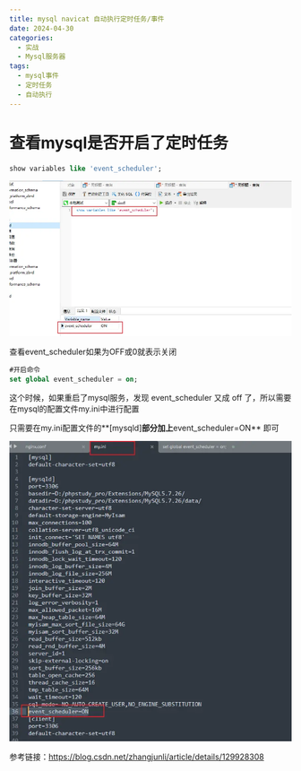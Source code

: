 ```yaml
---
title: mysql navicat 自动执行定时任务/事件
date: 2024-04-30
categories:
  - 实战
  - Mysql服务器
tags: 
  - mysql事件
  - 定时任务
  - 自动执行
---
```


# 查看mysql是否开启了定时任务

```sql
show variables like 'event_scheduler';
```

![](https://github.com/hfshaobing/picx-images-hosting/raw/master/20240430/Snipaste_2024-04-30_16-16-31.dcf7w6rwpio.webp)

查看event_scheduler如果为OFF或0就表示关闭 

```sql
#开启命令
set global event_scheduler = on;
```

这个时候，如果重启了mysql服务，发现 event_scheduler 又成 off 了，所以需要在mysql的配置文件my.ini中进行配置

只需要在my.ini配置文件的**[mysqld]**部分加上**event_scheduler=ON** 即可

![](https://github.com/hfshaobing/picx-images-hosting/raw/master/20240430/Snipaste_2024-04-30_16-20-16.6wg6wcq9zvo0.webp)



参考链接：https://blog.csdn.net/zhangjunli/article/details/129928308
